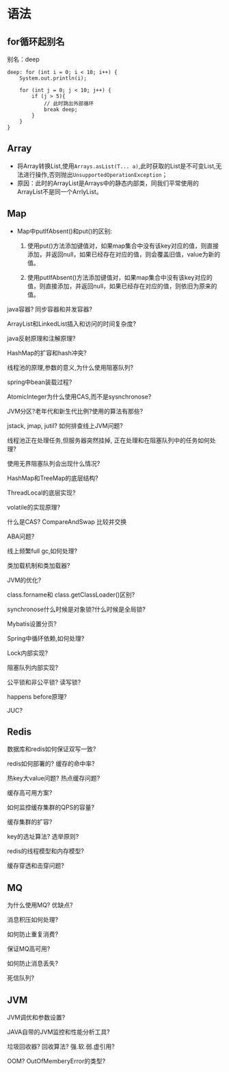 # 语法

## for循环起别名

别名：deep
```
deep: for (int i = 0; i < 10; i++) {
    System.out.println(i);

    for (int j = 0; j < 10; j++) {
        if (j > 5){
            // 此时跳出外部循环
            break deep;
        }
    }
}
```

## Array

+ 将Array转换List,使用`Arrays.asList(T... a)`,此时获取的List是不可变List,无法进行操作,否则抛出`UnsupportedOperationException`；
+ 原因：此时的ArrayList是Arrays中的静态内部类，同我们平常使用的ArrayList不是同一个ArrlyList。


## Map

+ Map中putIfAbsent()和put()的区别:
    1) 使用put()方法添加键值对，如果map集合中没有该key对应的值，则直接添加，并返回null，如果已经存在对应的值，则会覆盖旧值，value为新的值。

    2) 使用putIfAbsent()方法添加键值对，如果map集合中没有该key对应的值，则直接添加，并返回null，如果已经存在对应的值，则依旧为原来的值。



java容器? 同步容器和并发容器?

ArrayList和LinkedList插入和访问的时间复杂度?

java反射原理和注解原理?

HashMap的扩容和hash冲突?

线程池的原理,参数的意义,为什么使用阻塞队列?

spring中bean装载过程?

AtomicInteger为什么使用CAS,而不是sysnchronose?

JVM分区?老年代和新生代比例?使用的算法有那些?

jstack, jmap,  jutil? 如何排查线上JVM问题?

线程池正在处理任务,但服务器突然挂掉, 正在处理和在阻塞队列中的任务如何处理?

使用无界阻塞队列会出现什么情况?

HashMap和TreeMap的底层结构?

ThreadLocal的底层实现?

volatile的实现原理?

什么是CAS?
    CompareAndSwap  比较并交换

ABA问题?

线上频繁full gc,如何处理?

类加载机制和类加载器?

JVM的优化?

class.forname和 class.getClassLoader()区别?

synchronose什么时候是对象锁?什么时候是全局锁?

Mybatis设置分页?

Spring中循环依赖,如何处理?

Lock内部实现?

阻塞队列内部实现?

公平锁和非公平锁? 读写锁?

happens before原理?

JUC?

## Redis

数据库和redis如何保证双写一致?

redis如何部署的? 缓存的命中率?

热key大value问题?  热点缓存问题?

缓存高可用方案?

如何监控缓存集群的QPS的容量?

缓存集群的扩容?

key的选址算法? 选举原则?

redis的线程模型和内存模型?

缓存穿透和击穿问题?

## MQ

为什么使用MQ? 优缺点?  

消息积压如何处理? 

如何防止重复消费? 

保证MQ高可用?  

如何防止消息丢失?

死信队列?


## JVM
JVM调优和参数设置?

JAVA自带的JVM监控和性能分析工具?

垃圾回收器? 回收算法?  强.软.弱.虚引用?

OOM? OutOfMemberyError的类型?








